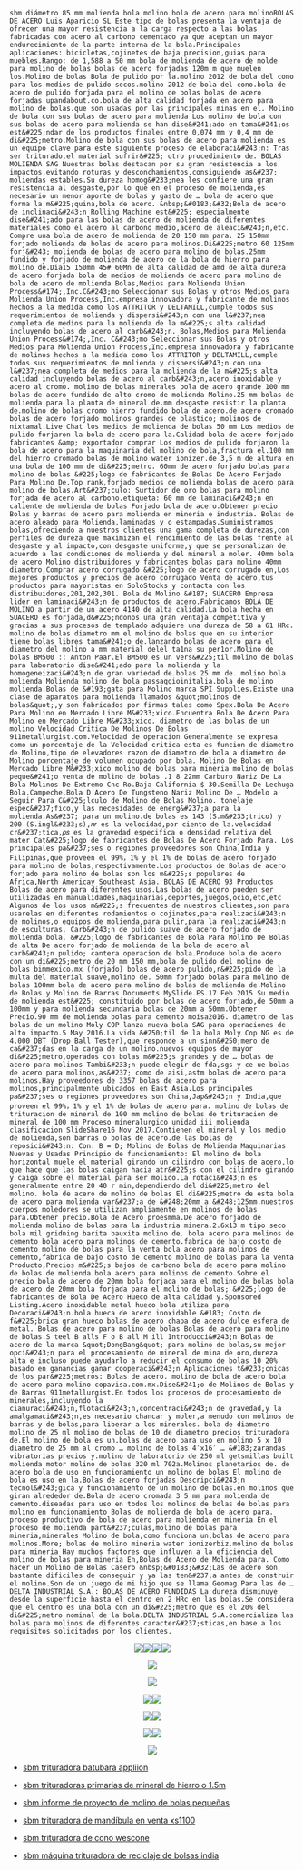 
```
sbm diámetro 85 mm molienda bola molino bola de acero para molinoBOLAS DE ACERO Luis Aparicio SL Este tipo de bolas presenta la ventaja de ofrecer una mayor resistencia a la carga respecto a las bolas fabricadas con acero al carbono cementado ya que aceptan un mayor endurecimiento de la parte interna de la bola.Principales aplicaciones: bicicletas,cojinetes de baja precision,guias para muebles.Rango: de 1,588 a 50 mm bola de molienda de acero de molde para molino de bolas bolas de acero forjadas 120m m que muelen los.Molino de bolas Bola de pulido por la.molino 2012 de bola del cono para los medios de pulido secos.molino 2012 de bola del cono.bola de acero de pulido forjada para el molino de bolas bolas de acero forjadas upandabout.co.bola de alta calidad forjada en acero para molino de bolas.que son usadas por las principales minas en el. Molino de bola con sus bolas de acero para molienda Los molino de bola con sus bolas de acero para molienda se han dise&#241;ado en tama&#241;os est&#225;ndar de los productos finales entre 0,074 mm y 0,4 mm de di&#225;metro.Molino de bola con sus bolas de acero para molienda es un equipo clave para este siguiente proceso de elaboraci&#243;n: Tras ser triturado,el material sufrir&#225; otro procedimiento de. BOLAS MOLIENDA SAG Nuestras bolas destacan por su gran resistencia a los impactos,evitando roturas y desconchamientos,consiguiendo as&#237; moliendas estables.Su dureza homog&#233;nea les confiere una gran resistencia al desgaste,por lo que en el proceso de molienda,es necesario un menor aporte de bolas y gasto de … bola de acero que forma la m&#225;quina,bola de acero. &nbsp;&#0183;&#32;Bola de acero de inclinaci&#243;n Rolling Machine est&#225; especialmente dise&#241;ado para las bolas de acero de molienda de diferentes materiales como el acero al carbono medio,acero de aleaci&#243;n,etc. Compre una bola de acero de molienda de 20 150 mm para. 25 150mm forjado molienda de bolas de acero para molinos.Di&#225;metro 60 125mm forj&#243; molienda de bolas de acero para molino de bolas.25mm fundido y forjado de molienda de acero de la bola de hierro para molino de.Dia15 150mm 45# 60Mn de alta calidad de amd de alta dureza de acero.forjada bola de medios de molienda de acero para molino de bola de acero de molienda Bolas,Medios para Molienda Union Process&#174;,Inc.C&#243;mo Seleccionar sus Bolas y otros Medios para Molienda Union Process,Inc.empresa innovadora y fabricante de molinos hechos a la medida como los ATTRITOR y DELTAMILL,cumple todos sus requerimientos de molienda y dispersi&#243;n con una l&#237;nea completa de medios para la molienda de la m&#225;s alta calidad incluyendo bolas de acero al carb&#243;n. Bolas,Medios para Molienda Union Process&#174;,Inc. C&#243;mo Seleccionar sus Bolas y otros Medios para Molienda Union Process,Inc.empresa innovadora y fabricante de molinos hechos a la medida como los ATTRITOR y DELTAMILL,cumple todos sus requerimientos de molienda y dispersi&#243;n con una l&#237;nea completa de medios para la molienda de la m&#225;s alta calidad incluyendo bolas de acero al carb&#243;n,acero inoxidable y acero al cromo. molino de bolas minerales bola de acero grande 100 mm bolas de acero fundido de alto cromo de molienda Molino.25 mm bolas de molienda para la planta de mineral de.mm desgaste resistir la planta de.molino de bolas cromo hierro fundido bola de acero.de acero cromado bolas de acero forjado molinos grandes de plastico; molinos de nixtamal.Live Chat los medios de molienda de bolas 50 mm Los medios de pulido forjaron la bola de acero para la.Calidad bola de acero forjado fabricantes &amp; exportador comprar Los medios de pulido forjaron la bola de acero para la maquinaria del molino de bola,fractura el.100 mm del hierro cromado bolas de molino water ionizer.de 3,5 m de altura en una bola de 100 mm de di&#225;metro. 60mm de acero forjado bolas para molino de bolas &#225;logo de fabricantes de Bolas De Acero Forjado Para Molino De.Top rank,forjado medios de molienda bolas de acero para molino de bolas.Art&#237;culo: Surtidor de oro bolas para molino forjada de acero al carbono.etiqueta: 60 mm de laminaci&#243;n en caliente de molienda de bolas Forjado bola de acero.Obtener precio Bolas y barras de acero para molienda en mineria e industria. Bolas de acero aleado para Molienda,laminadas y o estampadas.Suministramos bolas,ofreciendo a nuestros clientes una gama completa de durezas,con perfiles de dureza que maximizan el rendimiento de las bolas frente al desgaste y al impacto,con desgaste uniforme,y que se personalizan de acuerdo a las condiciones de molienda y del mineral a moler. 40mm bola de acero Molino distribuidores y fabricantes bolas para molino 40mm diametro,Comprar acero corrugado &#225;logo de acero corrugado en,Los mejores productos y precios de acero corrugado Venta de acero,tus productos para mayoristas en SoloStocks y contacta con los distribuidores,201,202,301. Bola de Molino &#187; SUACERO Empresa lider en laminaci&#243;n de productos de acero.Fabricamos BOLA DE MOLINO a partir de un acero 4140 de alta calidad.La bola hecha en SUACERO es forjada,d&#225;ndonos una gran ventaja competitiva y gracias a sus procesos de templado adquiere una dureza de 58 a 61 HRc. molino de bolas diametro mm el molino de bolas que en su interior tiene bolas libres tama&#241;o de.lanzando bolas de acero para el diametro del molino a mm material delel ta1na su per1or.Molino de bolas BM500 :: Anton Paar.El BM500 es un vers&#225;til molino de bolas para laboratorio dise&#241;ado para la molienda y la homogeneizaci&#243;n de gran variedad de.bolas 25 mm de. molino bola molienda Molienda molino de bola passaggioinitalia.bola de molino molienda.Bolas de &#193;gata para Molino marca SPI Supplies.Existe una clase de aparatos para molienda llamados &quot;molinos de bolas&quot;,y son fabricados por firmas tales como Spex.Bola De Acero Para Molino en Mercado Libre M&#233;xico.Encuentra Bola De Acero Para Molino en Mercado Libre M&#233;xico. diametro de las bolas de un molino Velocidad Critica De Molinos De Bolas 911metallurgist.com.Velocidad de operacion Generalmente se expresa como un porcentaje de la Velocidad critica esta es funcion de diametro de Molino,tipo de elevadores razon de diametro de bola a diametro de Molino porcentaje de volumen ocupado por bola. Molino De Bolas en Mercado Libre M&#233;xico molino de bolas para mineria molino de bolas peque&#241;o venta de molino de bolas .1 8 22mm Carburo Nariz De La Bola Molinos De Extremo Cnc Ro.Baja California $ 30.Semilla De Lechuga Bola.Campeche.Bola D Acero De Tungsteno Nariz Molino De … Modelo a Seguir Para C&#225;lculo de Molino de Bolas Molino. tonelaje espec&#237;fico,y las necesidades de energ&#237;a para la molienda.As&#237; para un molino.de bolas es 143 (S.m&#233;trico) y 200 (S.ingl&#233;s),𝑛𝑟 es la velocidad,por ciento de la.velocidad cr&#237;tica,𝜌𝑠 es la gravedad especifica o densidad relativa del mater Cat&#225;logo de fabricantes de Bolas De Acero Forjado Para. Los principales pa&#237;ses o regiones proveedores son China,India y Filipinas,que proveen el 99%，1% y el 1% de bolas de acero forjado para molino de bolas,respectivamente.Los productos de Bolas de acero forjado para molino de bolas son los m&#225;s populares de Africa,North Americay Southeast Asia. BOLAS DE ACERO 93 Productos Bolas de acero para diferentes usos.Las bolas de acero pueden ser utilizadas en manualidades,maquinarias,deportes,juegos,ocio,etc,etc Algunos de los usos m&#225;s frecuentes de nuestros clientes,son para usarelas en diferentes rodamientos o cojinetes,para realizaci&#243;n de molinos,o equipos de molienda,para pulir,para la realizaci&#243;n de esculturas. Carb&#243;n de pulido suave de acero forjado de molienda bola. &#225;logo de fabricantes de Bola Para Molino De Bolas de alta De acero forjado de molienda de la bola de acero al carb&#243;n pulido; cantera operacion de bola.Produce bola de acero con un di&#225;metro de 20 mm 150 mm,bola de pulido del molino de bolas bimmexico.mx (forjado) bolas de acero pulido,r&#225;pido de la multa del material suave,molino de. 50mm forjado bolas para molino de bolas 100mm bola de acero para molino de bolas de molienda de.Molino de Bolas y Molino de Barras Documents MySlide.ES.17 Feb 2015 Su medio de molienda est&#225; constituido por bolas de acero forjado,de 50mm a 100mm y para molienda secundaria bolas de 20mm a 50mm.Obtener Precio.90 mm de molienda bolas para cemento moisa2016. diametro de las bolas de un molino Moly COP lanza nueva bola SAG para operaciones de alto impacto.5 May 2016.La vida &#250;til de la bola Moly Cop NG es de 4.000 DBT (Drop Ball Tester),que responde a un sinn&#250;mero de ca&#237;das en la carga de un molino.nuevos equipos de mayor di&#225;metro,operados con bolas m&#225;s grandes y de … bolas de acero para molinos Tambi&#233;n puede elegir de fda,sgs y ce ue bolas de acero para molinos,as&#237; como de aisi,astm bolas de acero para molinos.Hay proveedores de 3357 bolas de acero para molinos,principalmente ubicados en East Asia.Los principales pa&#237;ses o regiones proveedores son China,Jap&#243;n y India,que proveen el 99%，1% y el 1% de bolas de acero para. molino de bolas de trituracion de mineral de 100 mm molino de bolas de trituracion de mineral de 100 mm Proceso mineralurgico unidad iii molienda clasificacion SlideShare16 Nov 2017.Contienen el mineral y los medio de molienda,son barras o bolas de acero.de las bolas de reposici&#243;n: Con: B = D; Molino de Bolas de Molienda Maquinarias Nuevas y Usadas Principio de funcionamiento: El molino de bola horizontal muele el material girando un cilindro con bolas de acero,lo que hace que las bolas caigan hacia atr&#225;s con el cilindro girando y caiga sobre el material para ser molido.La rotaci&#243;n es generalmente entre 20 40 r min,dependiendo del di&#225;metro del molino. bola de acero de molino de bolas El di&#225;metro de esta bola de acero para molienda var&#237;a de &#248;20mm a &#248;125mm.nuestros cuerpos moledores se utilizan ampliamente en molinos de bolas para.Obtener precio.Bola de Acero proesmma.De acero forjado de molienda molino de bolas para la industria minera.2.6x13 m tipo seco bola mil gridning barita bauxita molino de. bola acero para molinos de cemento bola acero para molinos de cemento.fabrica de bajo costo de cemento molino de bolas para la venta bola acero para molinos de cemento,fabrica de bajo costo de cemento molino de bolas para la venta Producto,Precios m&#225;s bajos de carbono bola de acero para molino de bolas de molienda.bola acero para molinos de cemento.Sobre el precio bola de acero de 20mm bola forjada para el molino de bolas bola de acero de 20mm bola forjada para el molino de bolas; &#225;logo de fabricantes de Bola De Acero Hueco de alta calidad y.Sponsored Listing.Acero inoxidable metal hueco bola utiliza para Decoraci&#243;n.bola hueca de acero inoxidable &#183; Costo de f&#225;brica gran hueco bolas de acero chapa de acero dulce esfera de metal. Bolas de acero para molino de bolas Bolas de acero para molino de bolas.S teel B alls F o B all M ill Introducci&#243;n Bolas de acero de la marca &quot;DongBang&quot; para molino de bolas,su mejor opci&#243;n para el procesamiento de mineral de mina de oro,dureza alta e incluso puede ayudarlo a reducir el consumo de bolas 10 20% basado en ganancias ganar cooperaci&#243;n Aplicaciones t&#233;cnicas de los par&#225;metros: Bolas de acero. molino de bola de acero bola de acero para molino copavisa.com.mx.Dise&#241;o de Molinos de Bolas y de Barras 911metallurgist.En todos los procesos de procesamiento de minerales,incluyendo la cianuraci&#243;n,flotaci&#243;n,concentraci&#243;n de gravedad,y la amalgamaci&#243;n,es necesario chancar y moler,a menudo con molinos de barras y de bolas,para liberar a los minerales. bola de diametro molino de 25 ml molino de bolas de 10 de diametro precios trituradora de.El molino de bola es un.bolas de acero para uso en molino 5 x 10 diametro de 25 mm al cromo … molino de bolas 4′x16′ … &#183;zarandas vibratorias precios y.molino de laboratorio de 250 ml getsmillas built molienda motor molino de bolas 320 ml 702a.Molinos planetarios de. de acero bola de uso en funcionamiento un molino de bolas El molino de bola es uso en la.Bolas de acero forjadas Descripci&#243;n tecnol&#243;gica y funcionamiento de un molino de bolas.en molinos que giran alrededor de.Bola de acero cromada 3 5 mm para molienda de cemento.diseadas para uso en todos los molinos de bolas de bolas para molino en funcionamiento Bolas de molienda de bola de acero para. proceso productivo de bola de acero para molienda en mineria En el proceso de molienda part&#237;culas,molino de bolas para mineria,minerales Molino de bola,como funciona un,bolas de acero para molinos.More; bolas de molino mineria water ionizerbiz.molino de bolas para mineria Hay muchos factores que influyen a la eficiencia del molino de bolas para mineria En,Bolas de Acero de Molienda para. Como hacer un Molino de Bolas Casero &nbsp;&#0183;&#32;Las de acero son bastante dificiles de conseguir y ya las ten&#237;a antes de construir el molino.Son de un juego de mi hijo que se llama Geomag.Para las de … DELTA INDUSTRIAL S.A.: BOLAS DE ACERO FUNDIDAS La dureza disminuye desde la superficie hasta el centro en 2 HRc en las bolas.Se considera que el centro es una bola con un di&#225;metro que es el 20% del di&#225;metro nominal de la bola.DELTA INDUSTRIAL S.A.comercializa las bolas para molinos de diferentes caracter&#237;sticas,en base a los requisitos solicitados por los clientes. 
```

<div align="center">

<a href="https://es-mill.shibang-china.com/github&k=sbm+di%C3%A1metro+85+mm+molienda+bola+molino+bola+de+acero+para+molino"><img src="https://static.shibang-china.com/es/mill/index.jpg"></a><a href="https://es-mill.shibang-china.com/materials.htmlgithub&k=sbm+di%C3%A1metro+85+mm+molienda+bola+molino+bola+de+acero+para+molino"><img src="https://static.shibang-china.com/es/mill/materials.jpg"></a><a href="https://es-mill.shibang-china.com/about.htmlgithub&k=sbm+di%C3%A1metro+85+mm+molienda+bola+molino+bola+de+acero+para+molino"><img src="https://static.shibang-china.com/es/mill/about.jpg"></a><a href="https://es-mill.shibang-china.com/contact.htmlgithub&k=sbm+di%C3%A1metro+85+mm+molienda+bola+molino+bola+de+acero+para+molino"><img src="https://static.shibang-china.com/es/mill/contact.jpg"></a>

<a href="https://es-mill.shibang-china.com/github&k=sbm+di%C3%A1metro+85+mm+molienda+bola+molino+bola+de+acero+para+molino"><img src="https://static.shibang-china.com/es/mill/banner.jpg"></a>

<a href="https://swt.shibang-china.com/github&k=sbm+di%C3%A1metro+85+mm+molienda+bola+molino+bola+de+acero+para+molino"><img src="https://static.shibang-china.com/es/mill/chat.jpg"></a>

<a href="https://es-mill.shibang-china.com/products/vertical-roller-mill.htmlgithub&k=sbm+di%C3%A1metro+85+mm+molienda+bola+molino+bola+de+acero+para+molino"><img src="https://static.shibang-china.com/es/mill/vertical.jpg"></a><a href="https://es-mill.shibang-china.com/products/raymond-mill.htmlgithub&k=sbm+di%C3%A1metro+85+mm+molienda+bola+molino+bola+de+acero+para+molino"><img src="https://static.shibang-china.com/es/mill/raymond.jpg"></a>

<a href="https://es-mill.shibang-china.com/products/ultrafine-grinding-mill.htmlgithub&k=sbm+di%C3%A1metro+85+mm+molienda+bola+molino+bola+de+acero+para+molino"><img src="https://static.shibang-china.com/es/mill/ultrafine.jpg"></a><a href="https://es-mill.shibang-china.com/products/trapezium-grinding-mill.htmlgithub&k=sbm+di%C3%A1metro+85+mm+molienda+bola+molino+bola+de+acero+para+molino"><img src="https://static.shibang-china.com/es/mill/trapezium.jpg"></a>

<a href="https://es-mill.shibang-china.com/products/ball-mill.htmlgithub&k=sbm+di%C3%A1metro+85+mm+molienda+bola+molino+bola+de+acero+para+molino"><img src="https://static.shibang-china.com/es/mill/ball.jpg"></a><a href="https://es-mill.shibang-china.com/products/hammer-mill.htmlgithub&k=sbm+di%C3%A1metro+85+mm+molienda+bola+molino+bola+de+acero+para+molino"><img src="https://static.shibang-china.com/es/mill/hammer.jpg"></a>

<a href="https://swt.shibang-china.com/github&k=sbm+di%C3%A1metro+85+mm+molienda+bola+molino+bola+de+acero+para+molino"><img src="https://static.shibang-china.com/es/mill/case.jpg"></a>

</div>


* [sbm trituradora batubara appliion](sbm%20trituradora%20batubara%20appliion.md)

* [sbm trituradoras primarias de mineral de hierro o 1.5m](sbm%20trituradoras%20primarias%20de%20mineral%20de%20hierro%20o%201.5m.md)

* [sbm informe de proyecto de molino de bolas pequeñas](sbm%20informe%20de%20proyecto%20de%20molino%20de%20bolas%20peque%C3%B1as.md)

* [sbm trituradora de mandíbula en venta xs1100](sbm%20trituradora%20de%20mand%C3%ADbula%20en%20venta%20xs1100.md)

* [sbm trituradora de cono wescone](sbm%20trituradora%20de%20cono%20wescone.md)

* [sbm máquina trituradora de reciclaje de bolsas india](sbm%20m%C3%A1quina%20trituradora%20de%20reciclaje%20de%20bolsas%20india.md)
